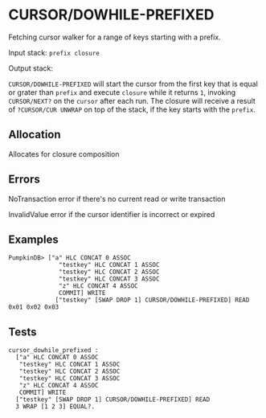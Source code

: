 # CURSOR/DOWHILE-PREFIXED

Fetching cursor walker for a range of keys starting with a prefix.

Input stack: `prefix closure`

Output stack: 

`CURSOR/DOWHILE-PREFIXED` will start the cursor from the first key that is
equal or grater than `prefix` and execute `closure` while it returns `1`,
invoking `CURSOR/NEXT?` on the `cursor` after each run. The closure
will receive a result of `?CURSOR/CUR UNWRAP` on top of the stack, if the
key starts with the `prefix`.

## Allocation

Allocates for closure composition

## Errors

NoTransaction error if there's no current read or write transaction

InvalidValue error if the cursor identifier is incorrect or expired

## Examples

```
PumpkinDB> ["a" HLC CONCAT 0 ASSOC
              "testkey" HLC CONCAT 1 ASSOC
              "testkey" HLC CONCAT 2 ASSOC
              "testkey" HLC CONCAT 3 ASSOC
              "z" HLC CONCAT 4 ASSOC 
              COMMIT] WRITE
             ["testkey" [SWAP DROP 1] CURSOR/DOWHILE-PREFIXED] READ
0x01 0x02 0x03             
```


## Tests

```test
cursor_dowhile_prefixed : 
  ["a" HLC CONCAT 0 ASSOC
   "testkey" HLC CONCAT 1 ASSOC
   "testkey" HLC CONCAT 2 ASSOC
   "testkey" HLC CONCAT 3 ASSOC
   "z" HLC CONCAT 4 ASSOC 
   COMMIT] WRITE
  ["testkey" [SWAP DROP 1] CURSOR/DOWHILE-PREFIXED] READ
  3 WRAP [1 2 3] EQUAL?.
```


